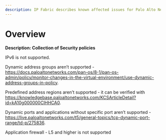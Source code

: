 ```yaml
---
description: IP Fabric describes known affected issues for Palo Alto Networks about the collection of Security policies.
---
```


# Overview

**Description: Collection of Security policies**

IPv6 is not supported.

Dynamic address groups aren’t supported -
    <https://docs.paloaltonetworks.com/pan-os/8-1/pan-os-admin/policy/monitor-changes-in-the-virtual-environment/use-dynamic-address-groups-in-policy>.

Predefined address regions aren’t supported - it can be verified
    with
    <https://knowledgebase.paloaltonetworks.com/KCSArticleDetail?id=kA10g000000ClHHCA0>.

Dynamic ports and applications without specific port aren’t
    supported -
    <https://live.paloaltonetworks.com/t5/general-topics/tcp-dynamic-port-range/td-p/275836>.

Application firewall - L5 and higher is not supported

